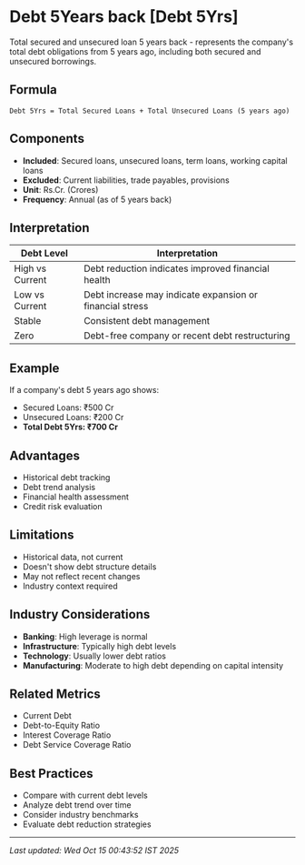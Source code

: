 # Debt 5Years back [Debt 5Yrs]

Total secured and unsecured loan 5 years back - represents the company's total debt obligations from 5 years ago, including both secured and unsecured borrowings.

## Formula
```text
Debt 5Yrs = Total Secured Loans + Total Unsecured Loans (5 years ago)
```

## Components
- **Included**: Secured loans, unsecured loans, term loans, working capital loans
- **Excluded**: Current liabilities, trade payables, provisions
- **Unit**: Rs.Cr. (Crores)
- **Frequency**: Annual (as of 5 years back)

## Interpretation
| Debt Level | Interpretation |
|------------|----------------|
| High vs Current | Debt reduction indicates improved financial health |
| Low vs Current | Debt increase may indicate expansion or financial stress |
| Stable | Consistent debt management |
| Zero | Debt-free company or recent debt restructuring |

## Example
If a company's debt 5 years ago shows:
- Secured Loans: ₹500 Cr
- Unsecured Loans: ₹200 Cr
- **Total Debt 5Yrs: ₹700 Cr**

## Advantages
- Historical debt tracking
- Debt trend analysis
- Financial health assessment
- Credit risk evaluation

## Limitations
- Historical data, not current
- Doesn't show debt structure details
- May not reflect recent changes
- Industry context required

## Industry Considerations
- **Banking**: High leverage is normal
- **Infrastructure**: Typically high debt levels
- **Technology**: Usually lower debt ratios
- **Manufacturing**: Moderate to high debt depending on capital intensity

## Related Metrics
- Current Debt
- Debt-to-Equity Ratio
- Interest Coverage Ratio
- Debt Service Coverage Ratio

## Best Practices
- Compare with current debt levels
- Analyze debt trend over time
- Consider industry benchmarks
- Evaluate debt reduction strategies

---
*Last updated: Wed Oct 15 00:43:52 IST 2025*

